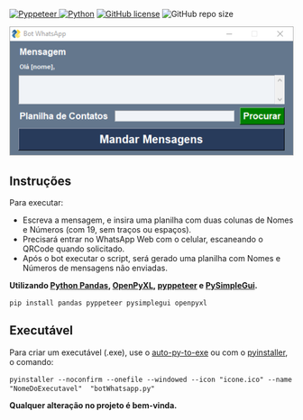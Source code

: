 [<img alt="Pyppeteer" src="https://img.shields.io/badge/Pyppeteer-175510?style=flat&logo=Puppeteer&logoColor=white"/> <img alt="Python" src="https://img.shields.io/badge/Python-43e600?style=flat&logo=python&logoColor=white"/>](https://pyppeteer.github.io/pyppeteer/)
[![GitHub license](https://img.shields.io/github/license/renatocfrancisco/botWhatsapp)](https://github.com/renatocfrancisco/botWhatsapp) ![GitHub repo size](https://img.shields.io/github/repo-size/renatocfrancisco/botWhatsapp)

![Executável do botWhatsApp v1.3](assets/app.png)

## Instruções

Para executar:
- Escreva a mensagem, e insira uma planilha com duas colunas de Nomes e Números (com 19, sem traços ou espaços).
- Precisará entrar no WhatsApp Web com o celular, escaneando o QRCode quando solicitado.
- Após o bot executar o script, será gerado uma planilha com Nomes e Números de mensagens não enviadas.

**Utilizando [Python Pandas](https://pandas.pydata.org/), [OpenPyXL](https://openpyxl.readthedocs.io/en/stable/), [pyppeteer](https://github.com/pyppeteer/pyppeteer) e [PySimpleGui](https://pysimplegui.readthedocs.io/en/latest/).**
```
pip install pandas pyppeteer pysimplegui openpyxl
```

## Executável

Para criar um executável (.exe), use o [auto-py-to-exe](https://github.com/brentvollebregt/auto-py-to-exe) ou com o [pyinstaller](https://github.com/pyinstaller/pyinstaller), o comando:
```
pyinstaller --noconfirm --onefile --windowed --icon "icone.ico" --name "NomeDoExecutavel"  "botWhatsapp.py"
```

**Qualquer alteração no projeto é bem-vinda.**
